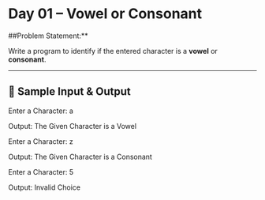 # Day 01 – Vowel or Consonant

##Problem Statement:**  

Write a program to identify if the entered character is a **vowel** or **consonant**.

---

## 📝 Sample Input & Output

Enter a Character:
a

Output: The Given Character is a Vowel

Enter a Character:
z

Output: The Given Character is a Consonant

Enter a Character:
5

Output: Invalid Choice
